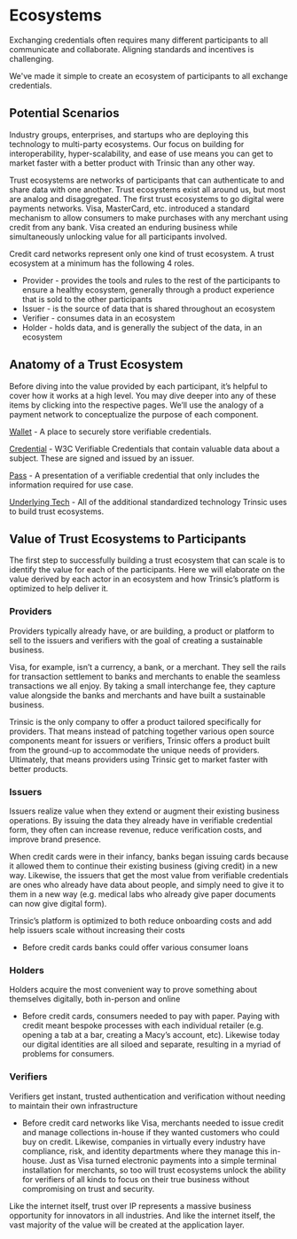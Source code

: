 # Ecosystems
Exchanging credentials often requires many different participants to all communicate and collaborate. Aligning standards and incentives is challenging. 

We've made it simple to create an ecosystem of participants to all exchange credentials. 

## Potential Scenarios

Industry groups, enterprises, and startups who are deploying this technology to multi-party ecosystems. Our focus on building for interoperability, hyper-scalability, and ease of use means you can get to market faster with a better product with Trinsic than any other way. 

Trust ecosystems are networks of participants that can authenticate to and share data with one another. Trust ecosystems exist all around us, but most are analog and disaggregated. The first trust ecosystems to go digital were payments networks. Visa, MasterCard, etc. introduced a standard mechanism to allow consumers to make purchases with any merchant using credit from any bank. Visa created an enduring business while simultaneously unlocking value for all participants involved.

Credit card networks represent only one kind of trust ecosystem. A trust ecosystem at a minimum has the following 4 roles.

- Provider - provides the tools and rules to the rest of the participants to ensure a healthy ecosystem, generally through a product experience that is sold to the other participants
- Issuer - is the source of data that is shared throughout an ecosystem
- Verifier - consumes data in an ecosystem
- Holder - holds data, and is generally the subject of the data, in an ecosystem

## Anatomy of a Trust Ecosystem

Before diving into the value provided by each participant, it’s helpful to cover how it works at a high level. You may dive deeper into any of these items by clicking into the respective pages. We’ll use the analogy of a payment network to conceptualize the purpose of each component.

[Wallet](../../wallets.md) - A place to securely store verifiable credentials.

[Credential](./credentials.md) - W3C Verifiable Credentials that contain valuable data about a subject. These are signed and issued by an issuer.

[Pass](../credentials/#verifications) - A presentation of a verifiable credential that only includes the information required for use case.

[Underlying Tech](../stanards.md) - All of the additional standardized technology Trinsic uses to build trust ecosystems.

## Value of Trust Ecosystems to Participants

The first step to successfully building a trust ecosystem that can scale is to identify the value for each of the participants. Here we will elaborate on the value derived by each actor in an ecosystem and how Trinsic’s platform is optimized to help deliver it.

### Providers

Providers typically already have, or are building, a product or platform to sell to the issuers and verifiers with the goal of creating a sustainable business. 

Visa, for example, isn’t a currency, a bank, or a merchant. They sell the rails for transaction settlement to banks and merchants to enable the seamless transactions we all enjoy. By taking a small interchange fee, they capture value alongside the banks and merchants and have built a sustainable business.

Trinsic is the only company to offer a product tailored specifically for providers. That means instead of patching together various open source components meant for issuers or verifiers, Trinsic offers a product built from the ground-up to accommodate the unique needs of providers. Ultimately, that means providers using Trinsic get to market faster with better products.

### Issuers

Issuers realize value when they extend or augment their existing business operations. By issuing the data they already have in verifiable credential form, they often can increase revenue, reduce verification costs, and improve brand presence. 

When credit cards were in their infancy, banks began issuing cards because it allowed them to continue their existing business (giving credit) in a new way. Likewise, the issuers that get the most value from verifiable credentials are ones who already have data about people, and simply need to give it to them in a new way (e.g. medical labs who already give paper documents can now give digital form).

Trinsic’s platform is optimized to both reduce onboarding costs and add help issuers scale without increasing their costs

- Before credit cards banks could offer various consumer loans

### Holders
Holders acquire the most convenient way to prove something about themselves digitally, both in-person and online

- Before credit cards, consumers needed to pay with paper. Paying with credit meant bespoke processes with each individual retailer (e.g. opening a tab at a bar, creating a Macy’s account, etc). Likewise today our digital identities are all siloed and separate, resulting in a myriad of problems for consumers.

### Verifiers
Verifiers get instant, trusted authentication and verification without needing to maintain their own infrastructure

- Before credit card networks like Visa, merchants needed to issue credit and manage collections in-house if they wanted customers who could buy on credit. Likewise, companies in virtually every industry have compliance, risk, and identity departments where they manage this in-house. Just as Visa turned electronic payments into a simple terminal installation for merchants, so too will trust ecosystems unlock the ability for verifiers of all kinds to focus on their true business without compromising on trust and security.

Like the internet itself, trust over IP represents a massive business opportunity for innovators in all industries. And like the internet itself, the vast majority of the value will be created at the application layer.
